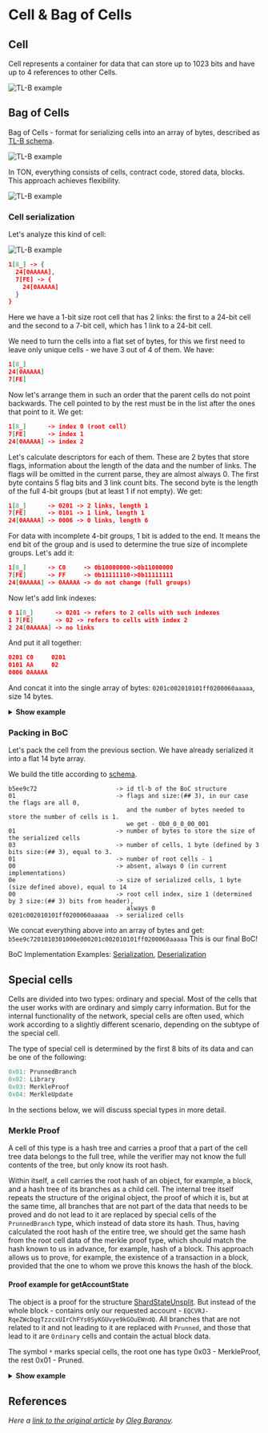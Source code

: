 # Cell & Bag of Cells

## Cell
Cell represents a container for data that can store up to 1023 bits and have up to 4 references to other Cells. 

![TL-B example](/img/docs/data-formats/tl-b-docs-5.png?raw=true)


## Bag of Cells

Bag of Cells - format for serializing cells into an array of bytes, described as [TL-B schema](https://github.com/ton-blockchain/ton/blob/24dc184a2ea67f9c47042b4104bbb4d82289fac1/crypto/tl/boc.tlb#L25).

![TL-B example](/img/docs/data-formats/tl-b-docs-6.png?raw=true)

In TON, everything consists of cells, contract code, stored data, blocks. This approach achieves flexibility.

![TL-B example](/img/docs/data-formats/tl-b-docs-4.png?raw=true)

### Cell serialization
Let's analyze this kind of cell:

![TL-B example](/img/docs/data-formats/tl-b-docs-7.png?raw=true)

```json
1[8_] -> {
  24[0AAAAA],
  7[FE] -> {
    24[0AAAAA]
  }
}
```
Here we have a 1-bit size root cell that has 2 links: the first to a 24-bit cell and the second to a 7-bit cell, which has 1 link to a 24-bit cell.

We need to turn the cells into a flat set of bytes, for this we first need to leave only unique cells - we have 3 out of 4 of them. We have:
```json
1[8_]
24[0AAAAA]
7[FE]
```
Now let's arrange them in such an order that the parent cells do not point backwards. The cell pointed to by the rest must be in the list after the ones that point to it. We get:
```json
1[8_]      -> index 0 (root cell)
7[FE]      -> index 1
24[0AAAAA] -> index 2
```

Let's calculate descriptors for each of them. These are 2 bytes that store flags, information about the length of the data and the number of links. The flags will be omitted in the current parse, they are almost always 0. The first byte contains 5 flag bits and 3 link count bits. 
The second byte is the length of the full 4-bit groups (but at least 1 if not empty). We get:
```json
1[8_]      -> 0201 -> 2 links, length 1 
7[FE]      -> 0101 -> 1 link, length 1
24[0AAAAA] -> 0006 -> 0 links, length 6
```
For data with incomplete 4-bit groups, 1 bit is added to the end. It means the end bit of the group and is used to determine the true size of incomplete groups. Let's add it:
```json
1[8_]      -> C0     -> 0b10000000->0b11000000
7[FE]      -> FF     -> 0b11111110->0b11111111
24[0AAAAA] -> 0AAAAA -> do not change (full groups)
```

Now let's add link indexes:
```json
0 1[8_]      -> 0201 -> refers to 2 cells with such indexes
1 7[FE]      -> 02 -> refers to cells with index 2
2 24[0AAAAA] -> no links
```

And put it all together:
```json
0201 C0     0201  
0101 AA     02
0006 0AAAAA 
```

And concat it into the single array of bytes:
`0201c002010101ff0200060aaaaa`, size 14 bytes.


<details>
  <summary><b>Show example</b></summary>

```golang
func (c *Cell) descriptors() []byte {
ceilBytes := c.bitsSz / 8
if c.bitsSz%8 ! = 0 {
ceilBytes++
}

	// calc size
	ln := ceilBytes + c.bitsSz/8

	specBit := byte(0)
	if c.special {
		specBit = 8
	}

	return []byte{byte(len(c.refs)) + specBit + c.level*32, byte(ln)}
}
```
[Source](https://github.com/xssnick/tonutils-go/blob/3d9ee052689376061bf7e4a22037ff131183afad/tvm/cell/serialize.go#L205)

</details>


### Packing in BoC
Let's pack the cell from the previous section. We have already serialized it into a flat 14 byte array.

We build the title according to [schema](https://github.com/ton-blockchain/ton/blob/24dc184a2ea67f9c47042b4104bbb4d82289fac1/crypto/tl/boc.tlb#L25).

```
b5ee9c72                      -> id tl-b of the BoC structure
01                            -> flags and size:(## 3), in our case the flags are all 0,
                                 and the number of bytes needed to store the number of cells is 1.
                                 we get - 0b0_0_0_00_001
01                            -> number of bytes to store the size of the serialized cells
03                            -> number of cells, 1 byte (defined by 3 bits size:(## 3), equal to 3.
01                            -> number of root cells - 1
00                            -> absent, always 0 (in current implementations)
0e                            -> size of serialized cells, 1 byte (size defined above), equal to 14
00                            -> root cell index, size 1 (determined by 3 size:(## 3) bits from header),
                                 always 0
0201c002010101ff0200060aaaaa  -> serialized cells
```

We concat everything above into an array of bytes and get:
`b5ee9c7201010301000e000201c002010101ff0200060aaaaa` This is our final BoC!

BoC Implementation Examples: [Serialization](https://github.com/xssnick/tonutils-go/blob/master/tvm/cell/serialize.go), [Deserialization](https://github.com/xssnick/tonutils-go/blob/master/tvm/cell/parse.go)

## Special cells

Cells are divided into two types: ordinary and special. Most of the cells that the user works with are ordinary and simply carry information. But for the internal functionality of the network, special cells are often used, which work according to a slightly different scenario, depending on the subtype of the special cell.

The type of special cell is determined by the first 8 bits of its data and can be one of the following:
```js
0x01: PrunnedBranch
0x02: Library
0x03: MerkleProof
0x04: MerkleUpdate
```
In the sections below, we will discuss special types in more detail.

### Merkle Proof
A cell of this type is a hash tree and carries a proof that a part of the cell tree data belongs to the full tree, while the verifier may not know the full contents of the tree, but only know its root hash.

Within itself, a cell carries the root hash of an object, for example, a block, and a hash tree of its branches as a child cell. The internal tree itself repeats the structure of the original object, the proof of which it is, but at the same time, all branches that are not part of the data that needs to be proved and do not lead to it are replaced by special cells of the `PrunnedBranch` type, which instead of data store its hash. 
Thus, having calculated the root hash of the entire tree, we should get the same hash from the root cell data of the merkle proof type, which should match the hash known to us in advance, for example, hash of a block. This approach allows us to prove, for example, the existence of a transaction in a block, provided that the one to whom we prove this knows the hash of the block.

#### Proof example for getAccountState
The object is a proof for the structure [ShardStateUnsplit](https://github.com/ton-blockchain/ton/blob/master/crypto/block/block.tlb#L399). But instead of the whole block - contains only our requested account - `EQCVRJ-RqeZWcDqgTzzcxUIrChFYs0SyKGUvye9kGOuEWndQ`. All branches that are not related to it and not leading to it are replaced with `Prunned`, and those that lead to it are `Ordinary` cells and contain the actual block data.

The symbol `*` marks special cells, the root one has type 0x03 - MerkleProof, the rest 0x01 - Pruned.
<details>
  <summary><b>Show example</b></summary>

```json
280[03E42E9D59FE3B0900D185EA76AA5F64C6FA0F0C723FFD3CCA5F22B21354064C540219]* -> {
  362[9023AFE2FFFFFF110000000000000000000000000001E9AA7F0000000163C1322C00001F522060E3C10194CD420_] -> {
    288[0101CA91D55F8B903536211B4FB74EA37FD7930C3774D76FE64B45BCB1FE0E1E26380002]*,
    75[8209C398C55C7BDDF32_] -> {
      76[0104E1CC62AE3DEEF99_] -> {
        288[01011D8C7CB5BFB085D47FB85883C71A7A1DC5B4856A2B9C27DE05F63E994D4A557A0216]*,
        76[0101A1AB8F37E15D045_] -> {
          76[01010A762B5E3DB9BB3_] -> {
            76[01007896888C1BF9AFF_] -> {
              288[0101658DA3EABE6B20FA399239F51BF78EB7DB0D8AAE0572E682B986268E041F71590036]*,
              68[00F45169A7CA17BB3_] -> {
                68[00E1E486CCD6F2D24_] -> {
                  288[0101F2B70E32B323C3E1817C1780D7A2A49D08BA63B9B9D024B3C713AB936ECA3FD40028]*,
                  68[00E17E05DDDEF5882_] -> {
                    68[00E0EEBE3D59F5624_] -> {
                      288[0101447569C499386266F623BB34E72EF718158ACC2E76ED42F88C6D842D503CDF900020]*,
                      68[00E0B73C712EA7A3C_] -> {
                        68[00E026EB80E87B804_] -> {
                          288[01015DB34588AAB7AF2A5034E0C26168E51FAED17544C56405B0F80CD967A4EE5BD9001B]*,
                          68[00E023322BD069152_] -> {
                            68[00E0220B791895CE8_] -> {
                              68[00E0208438C7659B4_] -> {
                                68[00E0201CBDC2FA57E_] -> {
                                  288[010132D3C686F68E1E93D14D3DB79EE7D88FB582C87B35BB5B553D82AA25D09196130014]*,
                                  60[00C047CA5AA50C4_] -> {
                                    52[00BD53FE01932_] -> {
                                      52[00A0AC70E85E2_] -> {
                                        288[010178A421C00E63D315BAEB8086668F7D45632ACD4EF17B8A33884C1499856572E2000F]*,
                                        44[00894655318_] -> {
                                          44[0087FCFA2A6_] -> {
                                            44[00805E35524_] -> {
                                              288[010147E47997E4E71FC094644C589682DE513FB731A6B8E841EB2AB68DF4EF1BD92B0002]*,
                                              53[E0A04027728E60] -> {
                                                570[B991A9E656703AA04F3CDCC5422B0A1158B344B228652FC9EF6418EB845A001C09B2869397E6EAB3E5EC55401625FB84ED36424BB6EB0F344BC13953F74CC340000716D4326F30C_] -> {
                                                  288[0101BC95189D8B489591E527DFE6FC8787A3A2D382C1DCB6AA9153D7A538F9FFA3B90007]*
                                                },
                                                288[0101D3016CE07C229433613139886E3B2578C61C374FB3AB0C1889666D8588B5B0090008]*
                                              }
                                            },
                                            288[0101641854A854E746372DB4110640D8AA4AFFDCA2CE5F110980D7EB7CF4159652A7000B]*
                                          },
                                          288[01014C4C14F8F5E62FE6145EFBB10255D3F82082E492D8A8E6F17AC610C70A5B06A8000C]*
                                        }
                                      },
                                      288[0101DBC646BFEA5C4D04E6D76C3DCD521BECDD2062F493B9727D3466E0F5272F2FC90010]*
                                    },
                                    288[01017B7679129CCE779E8ADA70B51D8FD2A5B1FD8180E98FE35944399D3E583E49140013]*
                                  }
                                },
                                288[0101853D4CD469D08FBE03DA3DDA48568763B19BC5A711BB7887E9D7700D24314275001C]*
                              },
                              288[010156C1849FDD43EFEAD3B9FCFB246A5FC40D0D9AA4F4B0C877A9AEB5C4AFFF84850018]*
                            },
                            288[010157B0C46BA1C3726890924C2D7F3F4B755BF7B24363CC325B37C9F956DF569AD4001A]*
                          }
                        },
                        288[01014FD09DCDD654FD4C3758B75C755893092B5D7845356647C3CB5028AE4CF75E26001C]*
                      }
                    },
                    288[0101D3E6EF78A7FB3E14C066534F5172078FCC4382D2AD1512470C25E1504CB3BFE50025]*
                  }
                },
                288[0101CDF101C69F77450BAC9532A70318AB7F0DD902A4A3EE2CE8CDF5262547B5CB68002A]*,
                288[0101AAED7CCC3904836F362AE06EB234B71D64E02EB4BA6D6B7869197A9ED5C4B0B80001]*
              },
              288[0101AAED7CCC3904836F362AE06EB234B71D64E02EB4BA6D6B7869197A9ED5C4B0B80001]*
            },
            288[0101EE15491F5B3FFB71A0C759A476F99A84D7A1B5CF8A47B1DE5D1039882CD723710065]*,
            288[0101EC90A44EEE02BED840C10E88351163EE9E3613EB9DBE8DA760783DA449714E280001]*
          },
          288[01011AAC6151A41BCC89EEE855D29D087ACDD30BC4F2069B246BE0C69E3C228C55110067]*,
          288[0101BB06F3506745C5F6A6239D132A70B38439CB60FF95F62E45261BA12E844E889B0001]*
        },
        288[0101B3E9649D10CCB379368E81A3A7E8E49C8EB53F6ACC69B0BA2FFA80082F70EE390001]*
      },
      288[0101B3E9649D10CCB379368E81A3A7E8E49C8EB53F6ACC69B0BA2FFA80082F70EE390001]*
    },
    868[0000000000000000FFFFFFFFFFFFFFFF8270E631571EF77CCBBA0EF6D39D6343100001F5220425F440194CD434074F1CF0713270443B84FEA5C35142771F8C6895A2B36117743862354F4EBE767D25641E7D9D005816619EB807E1C18C943B86598038ADD33B65980DCB14EF2_] -> {
      288[0101B3E9649D10CCB379368E81A3A7E8E49C8EB53F6ACC69B0BA2FFA80082F70EE390001]*
    }
  }
}
```

</details>


## References

_Here a [link to the original article](https://github.com/xssnick/ton-deep-doc/blob/master/Cells-BoC.md) by [Oleg Baranov](https://github.com/xssnick)._